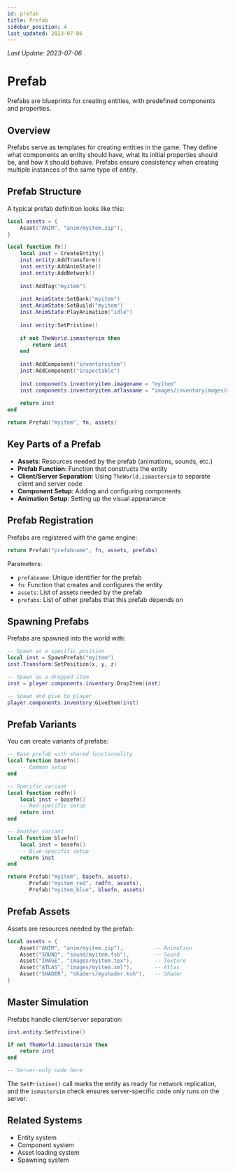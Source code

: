 ```yaml
---
id: prefab
title: Prefab
sidebar_position: 4
last_updated: 2023-07-06
---
```

*Last Update: 2023-07-06*
# Prefab

Prefabs are blueprints for creating entities, with predefined components and properties.

## Overview

Prefabs serve as templates for creating entities in the game. They define what components an entity should have, what its initial properties should be, and how it should behave. Prefabs ensure consistency when creating multiple instances of the same type of entity.

## Prefab Structure

A typical prefab definition looks like this:

```lua
local assets = {
    Asset("ANIM", "anim/myitem.zip"),
}

local function fn()
    local inst = CreateEntity()
    inst.entity:AddTransform()
    inst.entity:AddAnimState()
    inst.entity:AddNetwork()
    
    inst:AddTag("myitem")
    
    inst.AnimState:SetBank("myitem")
    inst.AnimState:SetBuild("myitem")
    inst.AnimState:PlayAnimation("idle")
    
    inst.entity:SetPristine()
    
    if not TheWorld.ismastersim then
        return inst
    end
    
    inst:AddComponent("inventoryitem")
    inst:AddComponent("inspectable")
    
    inst.components.inventoryitem.imagename = "myitem"
    inst.components.inventoryitem.atlasname = "images/inventoryimages/myitem.xml"
    
    return inst
end

return Prefab("myitem", fn, assets)
```

## Key Parts of a Prefab

- **Assets**: Resources needed by the prefab (animations, sounds, etc.)
- **Prefab Function**: Function that constructs the entity
- **Client/Server Separation**: Using `TheWorld.ismastersim` to separate client and server code
- **Component Setup**: Adding and configuring components
- **Animation Setup**: Setting up the visual appearance

## Prefab Registration

Prefabs are registered with the game engine:

```lua
return Prefab("prefabname", fn, assets, prefabs)
```

Parameters:
- `prefabname`: Unique identifier for the prefab
- `fn`: Function that creates and configures the entity
- `assets`: List of assets needed by the prefab
- `prefabs`: List of other prefabs that this prefab depends on

## Spawning Prefabs

Prefabs are spawned into the world with:

```lua
-- Spawn at a specific position
local inst = SpawnPrefab("myitem")
inst.Transform:SetPosition(x, y, z)

-- Spawn as a dropped item
inst = player.components.inventory:DropItem(inst)

-- Spawn and give to player
player.components.inventory:GiveItem(inst)
```

## Prefab Variants

You can create variants of prefabs:

```lua
-- Base prefab with shared functionality
local function basefn()
    -- Common setup
end

-- Specific variant
local function redfn()
    local inst = basefn()
    -- Red-specific setup
    return inst
end

-- Another variant
local function bluefn()
    local inst = basefn()
    -- Blue-specific setup
    return inst
end

return Prefab("myitem", basefn, assets),
       Prefab("myitem_red", redfn, assets),
       Prefab("myitem_blue", bluefn, assets)
```

## Prefab Assets

Assets are resources needed by the prefab:

```lua
local assets = {
    Asset("ANIM", "anim/myitem.zip"),          -- Animation
    Asset("SOUND", "sound/myitem.fsb"),        -- Sound
    Asset("IMAGE", "images/myitem.tex"),       -- Texture
    Asset("ATLAS", "images/myitem.xml"),       -- Atlas
    Asset("SHADER", "shaders/myshader.ksh"),   -- Shader
}
```

## Master Simulation

Prefabs handle client/server separation:

```lua
inst.entity:SetPristine()

if not TheWorld.ismastersim then
    return inst
end

-- Server-only code here
```

The `SetPristine()` call marks the entity as ready for network replication, and the `ismastersim` check ensures server-specific code only runs on the server.

## Related Systems

- Entity system
- Component system
- Asset loading system
- Spawning system 
